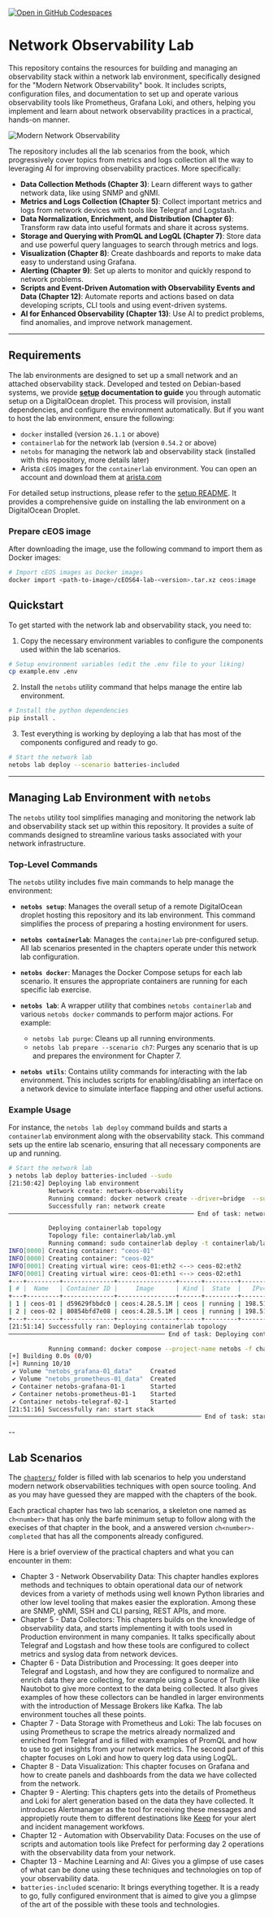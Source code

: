 [![Open in GitHub Codespaces](https://github.com/codespaces/badge.svg)](https://codespaces.new/network-observability/network-observability-lab?quickstart=1&devcontainer_path=.devcontainer%2Fbatteries-included%2Fdevcontainer.json)

# Network Observability Lab

This repository contains the resources for building and managing an observability stack within a network lab environment, specifically designed for the "Modern Network Observability" book. It includes scripts, configuration files, and documentation to set up and operate various observability tools like Prometheus, Grafana Loki, and others, helping you implement and learn about network observability practices in a practical, hands-on manner.

![Modern Network Observability](/pics/netobs-observability.png)

The repository includes all the lab scenarios from the book, which progressively cover topics from metrics and logs collection all the way to leveraging AI for improving observability practices. More specifically:

- **Data Collection Methods (Chapter 3)**: Learn different ways to gather network data, like using SNMP and gNMI.
- **Metrics and Logs Collection (Chapter 5)**: Collect important metrics and logs from network devices with tools like Telegraf and Logstash.
- **Data Normalization, Enrichment, and Distribution (Chapter 6)**: Transform raw data into useful formats and share it across systems.
- **Storage and Querying with PromQL and LogQL (Chapter 7)**: Store data and use powerful query languages to search through metrics and logs.
- **Visualization (Chapter 8)**: Create dashboards and reports to make data easy to understand using Grafana.
- **Alerting (Chapter 9)**: Set up alerts to monitor and quickly respond to network problems.
- **Scripts and Event-Driven Automation with Observability Events and Data (Chapter 12)**: Automate reports and actions based on data developing scripts, CLI tools and using event-driven systems.
- **AI for Enhanced Observability (Chapter 13)**: Use AI to predict problems, find anomalies, and improve network management.

---

## Requirements

The lab environments are designed to set up a small network and an attached observability stack. Developed and tested on Debian-based systems, we provide **[setup](setup/README.md) documentation to guide** you through automatic setup on a DigitalOcean droplet. This process will provision, install dependencies, and configure the environment automatically. But if you want to host the lab environment, ensure the following:

- `docker` installed (version `26.1.1` or above)
- `containerlab` for the network lab (version `0.54.2` or above)
- `netobs` for managing the network lab and observability stack (installed with this repository, more details later)
- Arista `cEOS` images for the `containerlab` environment. You can open an account and download them at [arista.com](https://www.arista.com)

For detailed setup instructions, please refer to the [setup README](./setup/README.md). It provides a comprehensive guide on installing the lab environment on a DigitalOcean Droplet.

### Prepare cEOS image

After downloading the image, use the following command to import them as Docker images:

```bash
# Import cEOS images as Docker images
docker import <path-to-image>/cEOS64-lab-<version>.tar.xz ceos:image
```

## Quickstart

To get started with the network lab and observability stack, you need to:

1. Copy the necessary environment variables to configure the components used within the lab scenarios.

```bash
# Setup environment variables (edit the .env file to your liking)
cp example.env .env
```

2. Install the `netobs` utility command that helps manage the entire lab environment.

```bash
# Install the python dependencies
pip install .
```

3. Test everything is working by deploying a lab that has most of the components configured and ready to go.

```bash
# Start the network lab
netobs lab deploy --scenario batteries-included
```

---

## Managing Lab Environment with `netobs`

The `netobs` utility tool simplifies managing and monitoring the network lab and observability stack set up within this repository. It provides a suite of commands designed to streamline various tasks associated with your network infrastructure.

### Top-Level Commands

The `netobs` utility includes five main commands to help manage the environment:

- **`netobs setup`**: Manages the overall setup of a remote DigitalOcean droplet hosting this repository and its lab environment. This command simplifies the process of preparing a hosting environment for users.

- **`netobs containerlab`**: Manages the `containerlab` pre-configured setup. All lab scenarios presented in the chapters operate under this network lab configuration.

- **`netobs docker`**: Manages the Docker Compose setups for each lab scenario. It ensures the appropriate containers are running for each specific lab exercise.

- **`netobs lab`**: A wrapper utility that combines `netobs containerlab` and various `netobs docker` commands to perform major actions. For example:

  - `netobs lab purge`: Cleans up all running environments.
  - `netobs lab prepare --scenario ch7`: Purges any scenario that is up and prepares the environment for Chapter 7.

- **`netobs utils`**: Contains utility commands for interacting with the lab environment. This includes scripts for enabling/disabling an interface on a network device to simulate interface flapping and other useful actions.

### Example Usage

For instance, the `netobs lab deploy` command builds and starts a `containerlab` environment along with the observability stack. This command sets up the entire lab scenario, ensuring that all necessary components are up and running.

```bash
# Start the network lab
❯ netobs lab deploy batteries-included --sudo
[21:50:42] Deploying lab environment
           Network create: network-observability
           Running command: docker network create --driver=bridge  --subnet=198.51.100.0/24 network-observability
           Successfully ran: network create
─────────────────────────────────────────────────── End of task: network create ────────────────────────────────────────────────────

           Deploying containerlab topology
           Topology file: containerlab/lab.yml
           Running command: sudo containerlab deploy -t containerlab/lab.yml
INFO[0000] Creating container: "ceos-01"
INFO[0000] Creating container: "ceos-02"
INFO[0001] Creating virtual wire: ceos-01:eth2 <--> ceos-02:eth2
INFO[0001] Creating virtual wire: ceos-01:eth1 <--> ceos-02:eth1
+---+---------+--------------+----------------+------+---------+------------------+--------------+
| # |  Name   | Container ID |     Image      | Kind |  State  |   IPv4 Address   | IPv6 Address |
+---+---------+--------------+----------------+------+---------+------------------+--------------+
| 1 | ceos-01 | d59629fbbdc0 | ceos:4.28.5.1M | ceos | running | 198.51.100.11/24 | N/A          |
| 2 | ceos-02 | 80854bfd7e08 | ceos:4.28.5.1M | ceos | running | 198.51.100.12/24 | N/A          |
+---+---------+--------------+----------------+------+---------+------------------+--------------+
[21:51:14] Successfully ran: Deploying containerlab topology
─────────────────────────────────────────── End of task: Deploying containerlab topology ───────────────────────────────────────────

           Running command: docker compose --project-name netobs -f chapters/docker-compose.yml --verbose up -d --remove-orphans
[+] Building 0.0s (0/0)
[+] Running 10/10
 ✔ Volume "netobs_grafana-01_data"     Created                                                                                 0.0s
 ✔ Volume "netobs_prometheus-01_data"  Created                                                                                 0.0s
 ✔ Container netobs-grafana-01-1       Started                                                                                 0.7s
 ✔ Container netobs-prometheus-01-1    Started                                                                                 1.3s
 ✔ Container netobs-telegraf-02-1      Started                                                                                 1.0s
[21:51:16] Successfully ran: start stack
───────────────────────────────────────────────────── End of task: start stack ─────────────────────────────────────────────────────
```

--

## Lab Scenarios

The [`chapters/`](./chapters/) folder is filled with lab scenarios to help you understand modern network observabilities techniques with open source tooling. And as you may have guessed they are mapped with the chapters of the book.

Each practical chapter has two lab scenarios, a skeleton one named as `ch<number>` that has only the barfe minimum setup to follow along with the execises of that chapter in the book, and a answered version `ch<number>-completed` that has all the components already configured.

Here is a brief overview of the practical chapters and what you can encounter in them:

* Chapter 3 - Network Observability Data: This chapter handles explores methods and techniques to obtain operational data our of network devices from a variety of methods using well known Python libraries and other low level tooling that makes easier the exploration. Among these are SNMP, gNMI, SSH and CLI parsing, REST APIs, and more.
* Chapter 5 - Data Collectors: This chapters builds on the knowledge of observability data, and starts implementing it with tools used in Production environment in many companies. It talks specifically about Telegraf and Logstash and how these tools are configured to collect metrics and syslog data from network devices.
* Chapter 6 - Data Distribution and Processing: It goes deeper into Telegraf and Logstash, and how they are configured to normalize and enrich data they are collecting, for example using a Source of Truth like Nautobot to give more context to the data being collected. It also gives examples of how these collectors can be handled in larger environments with the introduction of Message Brokers like Kafka. The lab environment touches all these points.
* Chapter 7 - Data Storage with Prometheus and Loki: The lab focuses on using Prometheus to scrape the metrics already normalized and enriched from Telegraf and is filled with examples of PromQL and how to use to get insights from your network metrics. The second part of this chapter focuses on Loki and how to query log data using LogQL.
* Chapter 8 - Data Visualization: This chapter focuses on Grafana and how to create panels and dashboards from the data we have collected from the network.
* Chapter 9 - Alerting: This chapters gets into the details of Prometheus and Loki for alert generation based on the data they have collected. It introduces Alertmanager as the tool for receiving these messages and appropietly route them to different destinations like [Keep](https://keephq.dev) for your alert and incident management workfows.
* Chapter 12 - Automation with Observability Data: Focuses on the use of scripts and automation tools like Prefect for performing day 2 operations with the observability data from your network.
* Chapter 13 - Machine Learning and AI: Gives you a glimpse of use cases of what can be done using these techniques and technologies on top of your observability data.
* `batteries-included` scenario: It brings everything together. It is a ready to go, fully configured environment that is aimed to give you a glimpse of the art of the possible with these tools and technologies.

